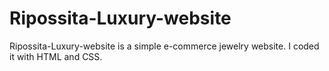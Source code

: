 # Ripossita-Luxury-website
Ripossita-Luxury-website is a simple e-commerce jewelry website.
I coded it with HTML and CSS.
